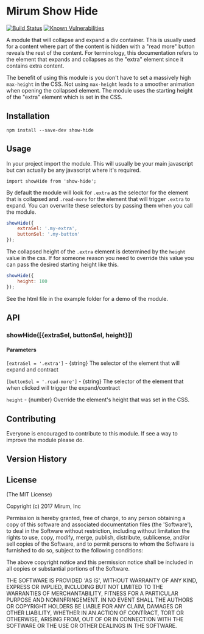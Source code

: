 # Mirum Show Hide

[![Build Status](https://travis-ci.org/mturnwall/mirum-show-hide.svg?branch=master)](https://travis-ci.org/mturnwall/mirum-show-hide) [![Known Vulnerabilities](https://snyk.io/test/github/mturnwall/mirum-show-hide/badge.svg)](https://snyk.io/test/github/mturnwall/mirum-show-hide)

A module that will collapse and expand a div container. This is usually used for a content where part of the content is hidden with a "read more" button reveals the rest of the content. For terminology, this documentation refers to the element that expands and collapses as the "extra" element since it contains extra content.

The benefit of using this module is you don't have to set a massively high `max-height` in the CSS. Not using `max-height` leads to a smoother animation when opening the collapsed element. The module uses the starting height of the "extra" element which is set in the CSS.

## Installation

`npm install --save-dev show-hide` 

## Usage

In your project import the module. This will usually be your main javascript but can actually be any javascript where it's required.

`import showHide from 'show-hide';`

By default the module will look for `.extra` as the selector for the element that is collapsed and `.read-more` for the element that will trigger `.extra` to expand. You can overwrite these selectors by passing them when you call the module.

```javascript
showHide({
    extraSel: '.my-extra',
    buttonSel: '.my-button'
});
```

The collapsed height of the `.extra` element is determined by the `height` value in the css. If for someone reason you need to override this value you can pass the desired starting height like this.
 
```javascript
showHide({
    height: 100
});
```

See the html file in the example folder for a demo of the module.

## API

### showHide([{extraSel, buttonSel, height}])

#### Parameters

`[extraSel = '.extra']` - {string} The selector of the element that will expand and contract

`[buttonSel = '.read-more']` - {string} The selector of the element that when clicked will trigger the expand/contract

`height` - {number} Override the element's height that was set in the CSS.

## Contributing

Everyone is encouraged to contribute to this module. If see a way to improve the module please do.

## Version History


## License

(The MIT License)

Copyright (c) 2017 Mirum, Inc

Permission is hereby granted, free of charge, to any person obtaining
a copy of this software and associated documentation files (the
'Software'), to deal in the Software without restriction, including
without limitation the rights to use, copy, modify, merge, publish,
distribute, sublicense, and/or sell copies of the Software, and to
permit persons to whom the Software is furnished to do so, subject to
the following conditions:

The above copyright notice and this permission notice shall be
included in all copies or substantial portions of the Software.

THE SOFTWARE IS PROVIDED 'AS IS', WITHOUT WARRANTY OF ANY KIND,
EXPRESS OR IMPLIED, INCLUDING BUT NOT LIMITED TO THE WARRANTIES OF
MERCHANTABILITY, FITNESS FOR A PARTICULAR PURPOSE AND NONINFRINGEMENT.
IN NO EVENT SHALL THE AUTHORS OR COPYRIGHT HOLDERS BE LIABLE FOR ANY
CLAIM, DAMAGES OR OTHER LIABILITY, WHETHER IN AN ACTION OF CONTRACT,
TORT OR OTHERWISE, ARISING FROM, OUT OF OR IN CONNECTION WITH THE
SOFTWARE OR THE USE OR OTHER DEALINGS IN THE SOFTWARE.
